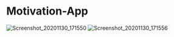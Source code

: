 # Motivation-App

![Screenshot_20201130_171550](https://user-images.githubusercontent.com/68055125/100708289-0e3d9e00-33d2-11eb-8cdc-a7aa30105851.jpg)
![Screenshot_20201130_171556](https://user-images.githubusercontent.com/68055125/100708393-39c08880-33d2-11eb-8788-a28ccef38a96.jpg)
